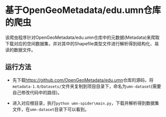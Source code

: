 # 基于OpenGeoMetadata/edu.umn仓库的爬虫
该爬虫程序针对OpenGeoMetadata/edu.umn仓库中的元数据(Metadata)来爬取下载对应的空间数据集，并对其中的Shapefile类型文件进行解析得到结构化、易读的数据文件。

## 运行方法
- 先下载<https://github.com/OpenGeoMetadata/edu.umn>仓库的源码，将`metadata-1.0/Datasets/`文件夹复制到项目目录下，命名为`umn-dataset`(需要自己修改代码中的路径)。

- 进入对应根目录，执行`python umn-spider\main.py`，下载并解析得到数据集文件，在`umn-dataset`目录下可以看到。